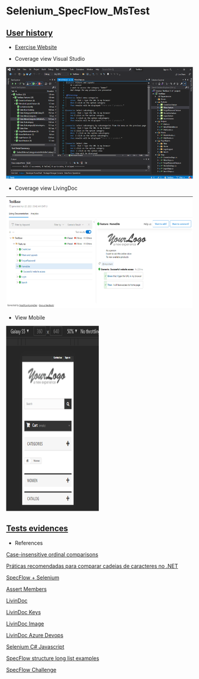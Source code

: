 # Selenium_SpecFlow_MsTest

## [User history](/doc)

* [Exercise Website](http://automationpractice.com/index.php)


* Coverage view Visual Studio 
<img src="/img/scenario6.png" width="550" height="300">


* Coverage view LivingDoc  
<img src="/img/livingDoc6.png" width="550" height="300">


* View Mobile  
<img src="/img/mobile.png" width="250" height="500">

## [Tests evidences](https://gracetorresleite.github.io/SpeckFlowTestBase/LivingDoc/LivingDoc.html)


* References

[Case-insensitive ordinal comparisons](https://docs.microsoft.com/en-us/dotnet/csharp/how-to/compare-strings#case-insensitive-ordinal-comparisons)

[Práticas recomendadas para comparar cadeias de caracteres no .NET](https://docs.microsoft.com/pt-br/dotnet/standard/base-types/best-practices-strings)

[SpecFlow + Selenium](https://rafaelcruz.azurewebsites.net/2016/03/15/behavior-drive-design-bdd-validando-o-comportamento-de-uma-aplicacao-com-vs-2015-specflow-selenium/)

[Assert Members](https://docs.microsoft.com/en-us/previous-versions/visualstudio/visual-studio-2008/ms245282(v=vs.90))

[LivinDoc](https://docs.specflow.org/projects/specflow-livingdoc/en/latest/sbsguides/sbscli.html)

[LivinDoc Keys](https://docs.specflow.org/projects/specflow/en/latest/Gherkin/Gherkin-Reference.html)

[LivinDoc Image](https://docs.specflow.org/projects/specflow-livingdoc/en/latest/Generating/Markdown-and-Embedding-Images.html)

[LivinDoc Azure Devops](https://docs.specflow.org/projects/specflow-livingdoc/en/latest/Installation/Installation.html)

[Selenium C# Javascript](https://www.c-sharpcorner.com/article/execution-of-selenium-web-driver-using-c-sharp-javascript/)

[SpecFlow structure long list examples](https://specflow.org/blog/solving-how-to-structure-a-long-list-of-examples-givenwhenthenwithstyle/)

[SpecFlow Challenge](https://specflow.org/blog/the-given-when-then-with-style-challenge/)
